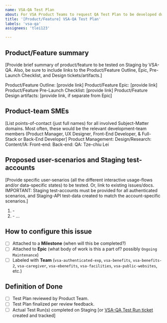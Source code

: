 ```yaml
---
name: VSA-QA Test Plan
about: For VSA Product Teams to request QA Test Plan to be developed during Build Phase of development.  Open a ticket at least 1 Sprint before QA-testing on Staging is needed.
title: '[Product/Feature] VSA-QA Test Plan'
labels: 'vsa-qa'
assignees: 'tlei123'

---
```


## Product/Feature summary

\[Provide brief summary of product/feature to be tested on Staging by VSA-QA. Also, be sure to include links to the Product/Feature Outline, Epic, Pre-Launch Checklist, and Design tickets/artifacts.]

Product/Feature Outline: \[provide link]
Product/Feature Epic: \[provide link]
Product/Feature Pre-Launch Checklist: \[provide link]
Product/Feature Design artifacts: \[provide link, if separate from Epic]

## Product-team SMEs

\[List points-of-contact (just full names) for all involved Subject-Matter domains.  Most often, these would be the relevant development-team members (Product Manager, UX Designer, Front-End Developer, & Full-Stack or Back-End Developer]
Product Management: 
Design/Research: 
Content/IA: 
Front-end: 
Back-end: 
QA: Tze-chiu Lei

## Proposed user-scenarios and Staging test-accounts

\[Provide specific user-senarios (all the different interactive usage-flows and/or data-specific states) to be tested.  Or, link to existing issues/docs.  IMPORTANT: Staging test-accounts must be provided for all authenticated scenarios, and Staging-API test-data created to match the account-specific scenarios.]

1. <scenario-1> - <test-account-1>
2. <scenario-2> - <test-account-2> ...

## How to configure this issue

- [ ] Attached to a **Milestone** (when will this be completed?)
- [ ] Attached to **Epic** (what body of work is this a part of? possibly `Ongoing Maintenance`)
- [ ] Labeled with **Team** (`vsa-authenticated-exp`, `vsa-benefits`, `vsa-benefits-2`, `vsa-caregiver`, `vsa-ebenefits`, `vsa-facilities`, `vsa-public-websites`, etc.)

## Definition of Done

- [ ] Test Plan reviewed by Product Team.
- [ ] Test Plan finalized per review feedback.
- [ ] Actual Test Run(s) completed on Staging \[or [VSA-QA Test Run ticket](https://github.com/department-of-veterans-affairs/va.gov-team/issues/new?assignees=tlei123&labels=vsa-qa&template=vsa-qa-test-run.md&title=%5BProduct%2FFeature%5D+VSA-QA+Test+Run) created and tracked]
